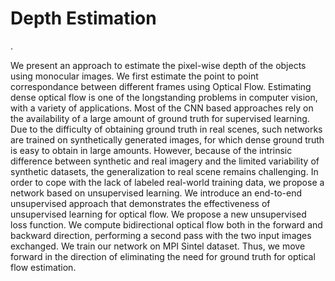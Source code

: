 # Depth Estimation
.

We present an approach to estimate the pixel-wise depth of the objects using monocular images. 
We first estimate the point to point correspondance between different frames using Optical Flow.
Estimating dense optical flow is one of the longstanding problems in computer vision, with a variety of applications.
Most of the CNN based approaches rely on the availability of a large amount of ground truth for supervised learning.
Due to the difficulty of obtaining ground truth in real scenes, such networks are trained on synthetically generated images, for which dense ground truth is easy to obtain in large amounts. 
However, because of the intrinsic difference between synthetic and real imagery and the limited variability of synthetic datasets, the generalization to real scene remains challenging. 
In order to cope with the lack of labeled real-world training data, we propose a network based on unsupervised learning.
We introduce an end-to-end unsupervised approach that demonstrates the effectiveness of unsupervised learning for optical flow.
We propose a new unsupervised loss function. 
We compute bidirectional optical flow both in the forward and backward direction, performing a second pass with the two input images exchanged.
We train our network on MPI Sintel dataset. 
Thus, we move forward in the direction of eliminating the need for ground truth for optical flow estimation.
